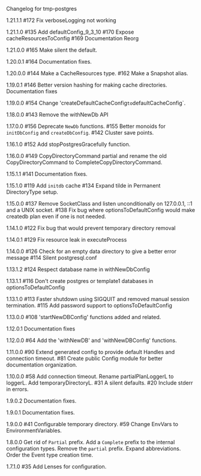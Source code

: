 Changelog for tmp-postgres

1.21.1.1
  #172 Fix verboseLogging not working

1.21.1.0
  #135 Add defaultConfig_9_3_10
  #170 Expose cacheResourcesToConfig
  #169 Documentation Reorg

1.21.0.0
  #165 Make silent the default.

1.20.0.1
  #164 Documentation fixes.

1.20.0.0
  #144 Make a CacheResources type.
  #162 Make a Snapshot alias.

1.19.0.1
  #146 Better version hashing for making cache directories.
  Documentation fixes

1.19.0.0
  #154 Change 'createDefaultCacheConfig` to `defaultCacheConfig`.

1.18.0.0
  #143 Remove the withNewDb API

1.17.0.0
  #156 Deprecate `NewDb` functions.
  #155 Better monoids for `initDbConfig` and `createDbConfig`.
  #142 Cluster save points.

1.16.1.0
  #152 Add stopPostgresGracefully function.

1.16.0.0
  #149 CopyDirectoryCommand partial and rename the old CopyDirectoryCommand to
  CompleteCopyDirectoryCommand.

1.15.1.1
  #141 Documentation fixes.

1.15.1.0
  #119 Add `initdb` cache
  #134 Expand tilde in Permanent DirectoryType setup.

1.15.0.0
  #137 Remove SocketClass and listen unconditionally on 127.0.0.1, ::1 and a UNIX socket.
  #138 Fix bug where optionsToDefaultConfig would make createdb plan even if one is not needed.

1.14.1.0
  #122 Fix bug that would prevent temporary directory removal

1.14.0.1
  #129 Fix resource leak in executeProcess

1.14.0.0
  #126 Check for an empty data directory to give a better error message
  #114 Silent postgresql.conf

1.13.1.2
  #124 Respect database name in withNewDbConfig

1.13.1.1
  #116 Don't create postgres or template1 databases in optionsToDefaultConfig

1.13.1.0
  #113 Faster shutdown using SIGQUIT and removed manual session termination.
  #115 Add password support to optionsToDefaultConfig

1.13.0.0
  #108 'startNewDBConfig' functions added and related.

1.12.0.1
  Documentation fixes

1.12.0.0
  #64 Add the 'withNewDB' and 'withNewDBConfig' functions.

1.11.0.0
  #90 Extend generated config to provide default Handles and connection timeout.
  #81 Create public Config module for better documentation organization.

1.10.0.0
  #58 Add connection timeout.
  Rename partialPlanLoggerL to loggerL.
  Add temporaryDirectoryL.
  #31 A silent defaults.
  #20 Include stderr in errors.

1.9.0.2
  Documentation fixes.

1.9.0.1
  Documentation fixes.

1.9.0.0
  #41 Configurable temporary directory.
  #59 Change EnvVars to EnvironmentVariables.

1.8.0.0
  Get rid of `Partial` prefix. Add a `Complete` prefix to the internal configuration types.
  Remove the `partial` prefix.
  Expand abbreviations.
  Order the Event type creation time.

1.7.1.0
  #35 Add Lenses for configuration.
